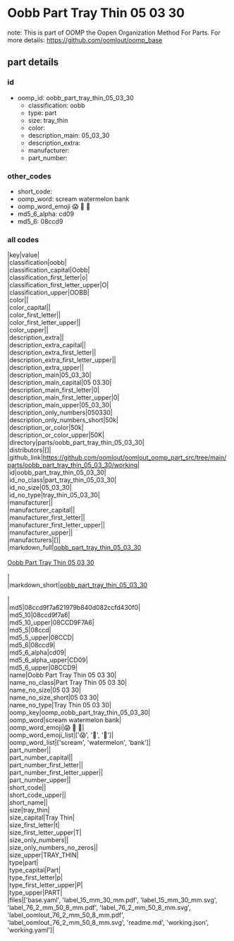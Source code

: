 # Oobb Part Tray Thin 05 03 30  

note: This is part of OOMP the Oopen Organization Method For Parts. For more details: https://github.com/oomlout/oomp_base

##  part details





### id
* oomp_id: oobb_part_tray_thin_05_03_30
  * classification: oobb
  * type: part
  * size: tray_thin
  * color: 
  * description_main: 05_03_30
  * description_extra: 
  * manufacturer: 
  * part_number: 

### other_codes
* short_code: 
* oomp_word: scream watermelon bank
* oomp_word_emoji :scream: :watermelon: :bank:
* md5_6_alpha: cd09
* md5_6: 08ccd9

### all codes 
|key|value|  
|classification|oobb|  
|classification_capital|Oobb|  
|classification_first_letter|o|  
|classification_first_letter_upper|O|  
|classification_upper|OOBB|  
|color||  
|color_capital||  
|color_first_letter||  
|color_first_letter_upper||  
|color_upper||  
|description_extra||  
|description_extra_capital||  
|description_extra_first_letter||  
|description_extra_first_letter_upper||  
|description_extra_upper||  
|description_main|05_03_30|  
|description_main_capital|05 03.30|  
|description_main_first_letter|0|  
|description_main_first_letter_upper|0|  
|description_main_upper|05_03_30|  
|description_only_numbers|050330|  
|description_only_numbers_short|50k|  
|description_or_color|50k|  
|description_or_color_upper|50K|  
|directory|parts/oobb_part_tray_thin_05_03_30|  
|distributors|[]|  
|github_link|https://github.com/oomlout/oomlout_oomp_part_src/tree/main/parts/oobb_part_tray_thin_05_03_30/working|  
|id|oobb_part_tray_thin_05_03_30|  
|id_no_class|part_tray_thin_05_03_30|  
|id_no_size|05_03_30|  
|id_no_type|tray_thin_05_03_30|  
|manufacturer||  
|manufacturer_capital||  
|manufacturer_first_letter||  
|manufacturer_first_letter_upper||  
|manufacturer_upper||  
|manufacturers|[]|  
|markdown_full|[oobb_part_tray_thin_05_03_30](https://github.com/oomlout/oomlout_oomp_part_src/tree/main/parts/oobb_part_tray_thin_05_03_30/working)<br>[](https://github.com/oomlout/oomlout_oomp_part_src/tree/main/parts/oobb_part_tray_thin_05_03_30/working)<br>[Oobb Part Tray Thin 05 03 30](https://github.com/oomlout/oomlout_oomp_part_src/tree/main/parts/oobb_part_tray_thin_05_03_30/working)<br><br>|  
|markdown_short|[oobb_part_tray_thin_05_03_30](https://github.com/oomlout/oomlout_oomp_part_src/tree/main/parts/oobb_part_tray_thin_05_03_30/working)<br><br>|  
|md5|08ccd9f7a621979b840d082ccfd430f0|  
|md5_10|08ccd9f7a6|  
|md5_10_upper|08CCD9F7A6|  
|md5_5|08ccd|  
|md5_5_upper|08CCD|  
|md5_6|08ccd9|  
|md5_6_alpha|cd09|  
|md5_6_alpha_upper|CD09|  
|md5_6_upper|08CCD9|  
|name|Oobb Part Tray Thin 05 03 30|  
|name_no_class|Part Tray Thin 05 03 30|  
|name_no_size|05 03 30|  
|name_no_size_short|05 03 30|  
|name_no_type|Tray Thin 05 03 30|  
|oomp_key|oomp_oobb_part_tray_thin_05_03_30|  
|oomp_word|scream watermelon bank|  
|oomp_word_emoji|:scream: :watermelon: :bank:|  
|oomp_word_emoji_list|[':scream:', ':watermelon:', ':bank:']|  
|oomp_word_list|['scream', 'watermelon', 'bank']|  
|part_number||  
|part_number_capital||  
|part_number_first_letter||  
|part_number_first_letter_upper||  
|part_number_upper||  
|short_code||  
|short_code_upper||  
|short_name||  
|size|tray_thin|  
|size_capital|Tray Thin|  
|size_first_letter|t|  
|size_first_letter_upper|T|  
|size_only_numbers||  
|size_only_numbers_no_zeros||  
|size_upper|TRAY_THIN|  
|type|part|  
|type_capital|Part|  
|type_first_letter|p|  
|type_first_letter_upper|P|  
|type_upper|PART|  
|files|['base.yaml', 'label_15_mm_30_mm.pdf', 'label_15_mm_30_mm.svg', 'label_76_2_mm_50_8_mm.pdf', 'label_76_2_mm_50_8_mm.svg', 'label_oomlout_76_2_mm_50_8_mm.pdf', 'label_oomlout_76_2_mm_50_8_mm.svg', 'readme.md', 'working.json', 'working.yaml']|  
